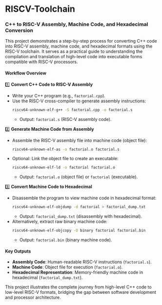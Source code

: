 # RISCV-Toolchain
### **C++ to RISC-V Assembly, Machine Code, and Hexadecimal Conversion**  

This project demonstrates a step-by-step process for converting C++ code into RISC-V assembly, machine code, and hexadecimal formats using the RISC-V toolchain. It serves as a practical guide to understanding the compilation and translation of high-level code into executable forms compatible with RISC-V processors.  

#### **Workflow Overview**  

1️⃣ **Convert C++ Code to RISC-V Assembly**  
- Write your C++ program (e.g., `factorial.cpp`).  
- Use the RISC-V cross-compiler to generate assembly instructions:  
  ```bash  
  riscv64-unknown-elf-g++ -S factorial.cpp -o factorial.s  
  ```  
  - Output: `factorial.s` (RISC-V assembly code).  

2️⃣ **Generate Machine Code from Assembly**  
- Assemble the RISC-V assembly file into machine code (object file):  
  ```bash  
  riscv64-unknown-elf-as -o factorial.o factorial.s  
  ```  
- Optional: Link the object file to create an executable:  
  ```bash  
  riscv64-unknown-elf-ld -o factorial factorial.o  
  ```  
  - Output: `factorial.o` (object file) or `factorial` (executable).  

3️⃣ **Convert Machine Code to Hexadecimal**  
- Disassemble the program to view machine code in hexadecimal format:  
  ```bash  
  riscv64-unknown-elf-objdump -d factorial > factorial_dump.txt  
  ```  
  - Output: `factorial_dump.txt` (disassembly with hexadecimal).  
- Alternatively, extract raw binary machine code:  
  ```bash  
  riscv64-unknown-elf-objcopy -O binary factorial factorial.bin  
  ```  
  - Output: `factorial.bin` (binary machine code).  

#### **Key Outputs**  
- **Assembly Code**: Human-readable RISC-V instructions (`factorial.s`).  
- **Machine Code**: Object file for execution (`factorial.o`).  
- **Hexadecimal Representation**: Memory-friendly machine code in hexadecimal (`factorial_dump.txt`).  

This project illustrates the complete journey from high-level C++ code to low-level RISC-V formats, bridging the gap between software development and processor architecture.  
